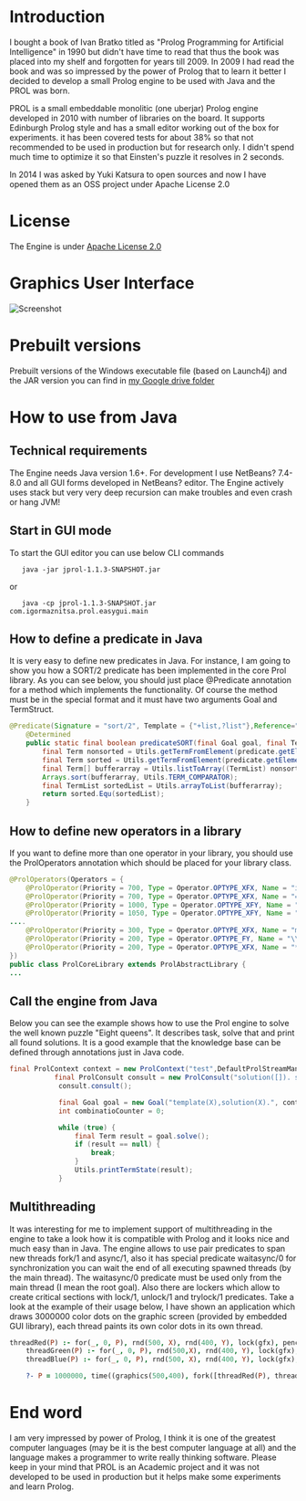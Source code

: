 Introduction
=============
I bought a book of Ivan Bratko titled as "Prolog Programming for Artificial Intelligence" in 1990 but didn't have time to read that thus the book was placed into my shelf and forgotten for years till 2009. In 2009 I had read the book and was so impressed by the power of Prolog that to learn it better I decided to develop a small Prolog engine to be used with Java and the PROL was born.

PROL is a small embeddable monolitic (one uberjar) Prolog engine developed in 2010 with number of libraries on the board. It supports Edinburgh Prolog style and has a small editor working out of the box for experiments. it has been covered tests for about 38% so that not recommended to be used in production but for research only. I didn't spend much time to optimize it so that Einsten's puzzle it resolves in 2 seconds.

In 2014 I was asked by Yuki Katsura to open sources and now I have opened them as an OSS project under Apache License 2.0

License
========
The Engine is under [Apache License 2.0](http://www.apache.org/licenses/LICENSE-2.0)

Graphics User Interface
========================
![Screenshot](https://github.com/raydac/jprol/blob/master/screenshotprolpad.jpg)

Prebuilt versions
==================
Prebuilt versions of the Windows executable file (based on Launch4j) and the JAR version you can find in [my Google drive folder](https://googledrive.com/host/0BxHnNp97IgMRSEN0VDFCMGYtZkk/)

How to use from Java
=====================
## Technical requirements
The Engine needs Java version 1.6+. For development I use NetBeans? 7.4-8.0 and all GUI forms developed in NetBeans? editor. The Engine actively uses stack but very very deep recursion can make troubles and even crash or hang JVM!

## Start in GUI mode
To start the GUI editor you can use below CLI commands
```
   java -jar jprol-1.1.3-SNAPSHOT.jar
```
or
```
   java -cp jprol-1.1.3-SNAPSHOT.jar com.igormaznitsa.prol.easygui.main
```
## How to define a predicate in Java
It is very easy to define new predicates in Java. For instance, I am going to show you how a SORT/2 predicate has been implemented in the core Prol library. As you can see below, you should just place @Predicate annotation for a method which implements the functionality. Of course the method must be in the special format and it must have two arguments Goal and TermStruct.
```Java
@Predicate(Signature = "sort/2", Template = {"+list,?list"},Reference="True if Sorted can be unified with a list holding the elements  of List, sorted to the standard order of terms")
    @Determined
    public static final boolean predicateSORT(final Goal goal, final TermStruct predicate) {
        final Term nonsorted = Utils.getTermFromElement(predicate.getElement(0));
        final Term sorted = Utils.getTermFromElement(predicate.getElement(1));
        final Term[] bufferarray = Utils.listToArray((TermList) nonsorted);
        Arrays.sort(bufferarray, Utils.TERM_COMPARATOR);
        final TermList sortedList = Utils.arrayToList(bufferarray);
        return sorted.Equ(sortedList);
    }
```
## How to define new operators in a library
If you want to define more than one operator in your library, you should use the ProlOperators annotation which should be placed for your library class.
```Java
@ProlOperators(Operators = {
    @ProlOperator(Priority = 700, Type = Operator.OPTYPE_XFX, Name = "is"),
    @ProlOperator(Priority = 700, Type = Operator.OPTYPE_XFX, Name = "="),
    @ProlOperator(Priority = 1000, Type = Operator.OPTYPE_XFY, Name = ","),
    @ProlOperator(Priority = 1050, Type = Operator.OPTYPE_XFY, Name = "->"),
....
    @ProlOperator(Priority = 300, Type = Operator.OPTYPE_XFX, Name = "mod"),
    @ProlOperator(Priority = 200, Type = Operator.OPTYPE_FY, Name = "\\"),
    @ProlOperator(Priority = 200, Type = Operator.OPTYPE_XFX, Name = "**")
})
public class ProlCoreLibrary extends ProlAbstractLibrary {
...
```
## Call the engine from Java
Below you can see the example shows how to use the Prol engine to solve the well known puzzle "Eight queens". It describes task, solve that and print all found solutions. It is a good example that the knowledge base can be defined through annotations just in Java code.
```Java
final ProlContext context = new ProlContext("test",DefaultProlStreamManagerImpl.getInstance());
           final ProlConsult consult = new ProlConsult("solution([]). solution([X/Y|Others]):-solution(Others),member(Y,[1,2,3,4,5,6,7,8]),notattack(X/Y,Others). notattack(_,[]). notattack(X/Y,[X1/Y1 | Others]):- Y=\\=Y1, Y1-Y=\\=X1-X, Y1-Y=\\=X-X1, notattack(X/Y,Others). member(Item,[Item|Rest]). member(Item,[First|Rest]):-member(Item,Rest). template([1/Y1,2/Y2,3/Y3,4/Y4,5/Y5,6/Y6,7/Y7,8/Y8]).", context);
            consult.consult();

            final Goal goal = new Goal("template(X),solution(X).", context);
            int combinatioCounter = 0;

            while (true) {
                final Term result = goal.solve();
                if (result == null) {
                    break;
                }
                Utils.printTermState(result);
            }
```
## Multithreading
It was interesting for me to implement support of multithreading in the engine to take a look how it is compatible with Prolog and it looks nice and much easy than in Java. The engine allows to use pair predicates to span new threads fork/1 and async/1, also it has special predicate waitasync/0 for synchronization you can wait the end of all executing spawned threads (by the main thread). The waitasync/0 predicate must be used only from the main thread (I mean the root goal). Also there are lockers which allow to create critical sections with lock/1, unlock/1 and trylock/1 predicates. Take a look at the example of their usage below, I have shown an application which draws 3000000 color dots on the graphic screen (provided by embedded GUI library), each thread paints its own color dots in its own thread. 
```Prolog
threadRed(P) :- for(_, 0, P), rnd(500, X), rnd(400, Y), lock(gfx), pencolor(red), dot(X, Y), unlock(gfx), fail.
    threadGreen(P) :- for(_, 0, P), rnd(500,X), rnd(400, Y), lock(gfx), pencolor(green), dot(X, Y), unlock(gfx), fail.
    threadBlue(P) :- for(_, 0, P), rnd(500, X), rnd(400, Y), lock(gfx), pencolor(blue), dot(X,Y), unlock(gfx), fail.

    ?- P = 1000000, time((graphics(500,400), fork([threadRed(P), threadGreen(P), threadBlue(P)]))).
```
End word
=========
I am very impressed by power of Prolog, I think it is one of the greatest computer languages (may be it is the best computer language at all) and the language makes a programmer to write really thinking software. Please keep in your mind that PROL is an Academic project and it was not developed to be used in production but it helps make some experiments and learn Prolog. 
